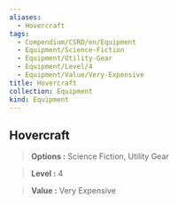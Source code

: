 ```yaml
---
aliases:
  - Hovercraft
tags:
  - Compendium/CSRD/en/Equipment
  - Equipment/Science-Fiction
  - Equipment/Utility-Gear
  - Equipment/Level/4
  - Equipment/Value/Very-Expensive
title: Hovercraft
collection: Equipment
kind: Equipment
---
```

## Hovercraft    
    
>    
> **Options :** Science Fiction, Utility Gear    
> **Level :** 4    
> **Value :** Very Expensive